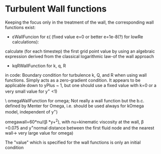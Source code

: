 # Turbulent Wall functions

Keeping the focus only in the treatment of the wall, the corresponding
wall functions exist:

- εWallFuncion for ε( (fixed value e=0 or better e=1e-8(?) for lowRe
calculations):

calculate (for each timestep) the first grid point value by using an
algebraic expression derived from the classical logarithmic law-of the
wall approach

- kqRWallFunction for k, q, R

in code: Boundary condition for turbulence k, Q, and R when using wall
functions. Simply acts as a zero-gradient condition. It appears to be
applicable down to yPlus ~ 1, but one should use a fixed value with k=0
or a very small value for y<sup>+</sup> <1)

\ omegaWallFunction for omega; Not really a wall function but the b.c.
defined by Menter for Omega, i.e. should be used always for kOmega
model, independent of y<sup>+</sup>)

omegawall=60\*nu/(β \*y+<sup>2</sup>), with nu=kinematic viscosity at the wall,
β =0.075 and y<sup>+</sup>normal distance between the first fluid node and the
nearest wall-> very large value for omega)

The "value" which is specified for the wall functions is only an initial
condition